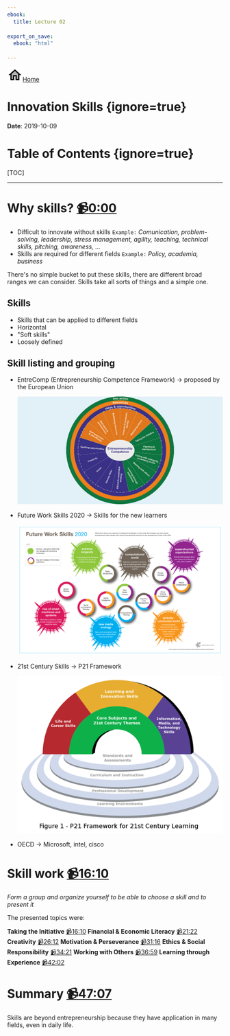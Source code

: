 ```yaml
---
ebook:
  title: Lecture 02

export_on_save:
  ebook: "html"

---
```


<a href="https://zanna-37.github.io/I-E_Basis_2019/"><img src="./resources/home.png" alt="Home" style="vertical-align: bottom;">Home</a>

# Innovation Skills {ignore=true}

**Date**: 2019-10-09

# Table of Contents {ignore=true}

[TOC]

-----

# Why skills? [📹0:00](https://youtu.be/yCTMpxLP-38)

* Difficult to innovate without skills `Example:` _Comunication, problem-solving, leadership, stress management, agility, teaching, technical skills, pitching, awareness, …_
* Skills are required for different fields `Example:` _Policy, academia, business_

There's no simple bucket to put these skills, there are different broad ranges we can consider. Skills take all sorts of things and a simple one.

## Skills

- Skills that can be applied to different fields
- Horizontal
- "Soft skills"
- Loosely defined

## Skill listing and grouping

- EntreComp (Entrepreneurship Competence Framework) → proposed by the European Union

  ![EntreComp](resources/02_entrecomp.jpeg)

- Future Work Skills 2020 → Skills for the new learners

  ![Future Work Skills 2020](resources/02_futureworkskills.gif)

- 21st Century Skills → P21 Framework

  ![P21 Framework](resources/02_p21framwork.png)

- OECD → Microsoft, intel, cisco

# Skill work [📹16:10](https://youtu.be/yCTMpxLP-38?t=969)

_Form a group and organize yourself to be able to choose a skill and to present it_

The presented topics were:

**Taking the Initiative** [📹16:10](https://youtu.be/yCTMpxLP-38?t=969)
**Financial & Economic Literacy** [📹21:22](https://youtu.be/yCTMpxLP-38?t=1282)
**Creativity** [📹26:12](https://youtu.be/yCTMpxLP-38?t=1572)
**Motivation & Perseverance** [📹31:16](https://youtu.be/yCTMpxLP-38?t=1876)
**Ethics & Social Responsibility** [📹34:21](https://youtu.be/yCTMpxLP-38?t=2061)
**Working with Others** [📹36:59](https://youtu.be/yCTMpxLP-38?t=2061)
**Learning through Experience** [📹42:02](https://youtu.be/yCTMpxLP-38?t=2522)

# Summary [📹47:07](https://youtu.be/yCTMpxLP-38?t=2827)

Skills are beyond entrepreneurship because they have application in many fields, even in daily life.
